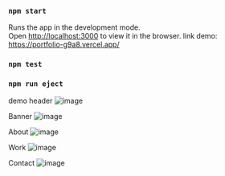 ### `npm start`
Runs the app in the development mode.\
Open [http://localhost:3000](http://localhost:3000) to view it in the browser.
link demo: https://portfolio-g9a8.vercel.app/

### `npm test`

### `npm run eject`
demo
header
![image](https://github.com/NguyenDucTu2911/portfolio/assets/107905118/80ea1f83-66b5-4add-a01d-5ab3247df673)

Banner
![image](https://github.com/NguyenDucTu2911/portfolio/assets/107905118/4a94ecda-ffb9-4ff9-8e14-ffcd2b95b0f1)

About
![image](https://github.com/NguyenDucTu2911/portfolio/assets/107905118/865da666-ccd7-4841-b952-45cc8c11fe6a)

Work
![image](https://github.com/NguyenDucTu2911/portfolio/assets/107905118/011e8cd9-e359-48d8-8734-20df4d95438b)

Contact
![image](https://github.com/NguyenDucTu2911/portfolio/assets/107905118/93a39dc3-8e64-4881-a475-ec6758b8cdc5)
